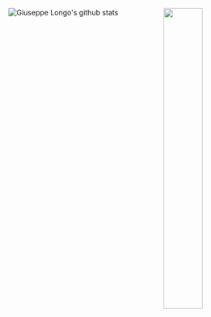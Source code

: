 ![Giuseppe Longo's github stats](https://github-readme-stats.vercel.app/api?username=peppelongo96&count_private=true&show_icons=true)
<img align="right" width="39%" height="39%" src="https://media.giphy.com/media/PlLanl8Bzcvr14IfjJ/giphy.gif">
